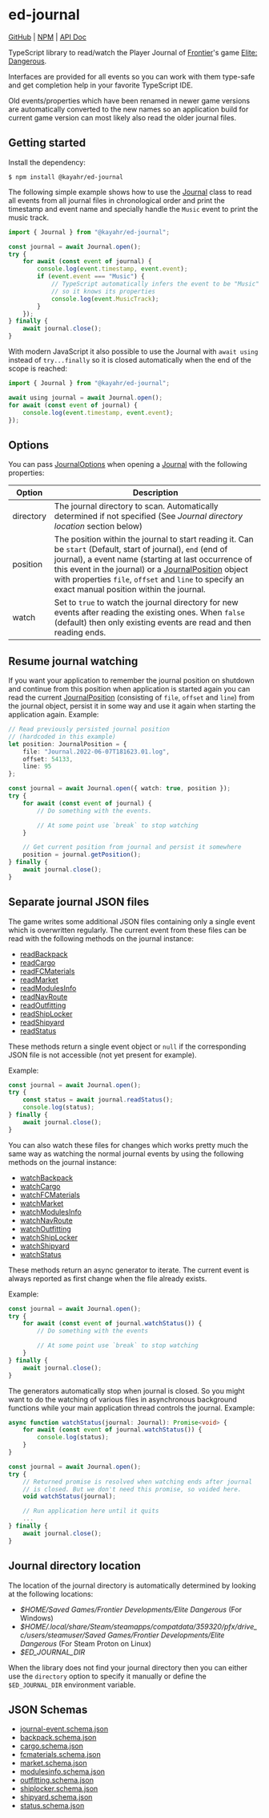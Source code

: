 ed-journal
==========

[GitHub] | [NPM] | [API Doc]

TypeScript library to read/watch the Player Journal of [Frontier]'s game [Elite: Dangerous].

Interfaces are provided for all events so you can work with them type-safe and get completion help in your favorite TypeScript IDE.

Old events/properties which have been renamed in newer game versions are automatically converted to the new names so an application build for current game version can most likely also read the older journal files.

Getting started
---------------

Install the dependency:

```shell
$ npm install @kayahr/ed-journal
```

The following simple example shows how to use the [Journal] class to read all events from all journal files in chronological order and print the timestamp and event name and specially handle the `Music` event to print the music track.

```typescript
import { Journal } from "@kayahr/ed-journal";

const journal = await Journal.open();
try {
    for await (const event of journal) {
        console.log(event.timestamp, event.event);
        if (event.event === "Music") {
            // TypeScript automatically infers the event to be "Music"
            // so it knows its properties
            console.log(event.MusicTrack);
        }
    });
} finally {
    await journal.close();
}
```

With modern JavaScript it also possible to use the Journal with `await using` instead of `try...finally` so it is closed automatically when the end of the scope is reached:

```typescript
import { Journal } from "@kayahr/ed-journal";

await using journal = await Journal.open();
for await (const event of journal) {
    console.log(event.timestamp, event.event);
});
```

Options
-------

You can pass [JournalOptions] when opening a [Journal] with the following properties:

| Option      | Description
| ----------- | -------------------------------------------------------------------------------------------------------
| directory   | The journal directory to scan. Automatically determined if not specified (See *Journal directory location* section below)
| position    | The position within the journal to start reading it. Can be `start` (Default, start of journal), `end` (end of journal), a event name (starting at last occurrence of this event in the journal) or a [JournalPosition] object with properties `file`, `offset` and `line` to specify an exact manual position within the journal.
| watch       | Set to `true` to watch the journal directory for new events after reading the existing ones. When `false` (default) then only existing events are read and then reading ends.


Resume journal watching
-----------------------

If you want your application to remember the journal position on shutdown and continue from this position when application is started again you can read the current [JournalPosition] (consisting of `file`, `offset` and `line`) from the journal object, persist it in some way and use it again when starting the application again. Example:

```typescript
// Read previously persisted journal position
// (hardcoded in this example)
let position: JournalPosition = {
    file: "Journal.2022-06-07T181623.01.log",
    offset: 54133,
    line: 95
};

const journal = await Journal.open({ watch: true, position });
try {
    for await (const event of journal) {
        // Do something with the events.

        // At some point use `break` to stop watching
    }

    // Get current position from journal and persist it somewhere
    position = journal.getPosition();
} finally {
    await journal.close();
}
```

Separate journal JSON files
---------------------------

The game writes some additional JSON files containing only a single event which is overwritten regularly. The current event from these files can be read with the following methods on the journal instance:

* [readBackpack]
* [readCargo]
* [readFCMaterials]
* [readMarket]
* [readModulesInfo]
* [readNavRoute]
* [readOutfitting]
* [readShipLocker]
* [readShipyard]
* [readStatus]

These methods return a single event object or `null` if the corresponding JSON file is not accessible (not yet present for example).

Example:

```typescript
const journal = await Journal.open();
try {
    const status = await journal.readStatus();
    console.log(status);
} finally {
    await journal.close();
}
```

You can also watch these files for changes which works pretty much the same way as watching the normal journal events by using the following methods on the journal instance:

* [watchBackpack]
* [watchCargo]
* [watchFCMaterials]
* [watchMarket]
* [watchModulesInfo]
* [watchNavRoute]
* [watchOutfitting]
* [watchShipLocker]
* [watchShipyard]
* [watchStatus]

These methods return an async generator to iterate. The current event is always reported as first change when the file already exists.

Example:

```typescript
const journal = await Journal.open();
try {
    for await (const event of journal.watchStatus()) {
        // Do something with the events

        // At some point use `break` to stop watching
    }
} finally {
    await journal.close();
}
```

The generators automatically stop when journal is closed. So you might want to do the watching of various files in asynchronous background functions while your main application thread controls the journal. Example:

```typescript
async function watchStatus(journal: Journal): Promise<void> {
    for await (const event of journal.watchStatus()) {
        console.log(status);
    }
}

const journal = await Journal.open();
try {
    // Returned promise is resolved when watching ends after journal
    // is closed. But we don't need this promise, so voided here.
    void watchStatus(journal);

    // Run application here until it quits
    ...
} finally {
    await journal.close();
}
```

Journal directory location
--------------------------

The location of the journal directory is automatically determined by looking at the following locations:

* *$HOME/Saved Games/Frontier Developments/Elite Dangerous* (For Windows)
* *$HOME/.local/share/Steam/steamapps/compatdata/359320/pfx/drive_c/users/steamuser/Saved Games/Frontier Developments/Elite Dangerous* (For Steam Proton on Linux)
* *$ED_JOURNAL_DIR*

When the library does not find your journal directory then you can either use the `directory` option to specify it manually or define the `$ED_JOURNAL_DIR` environment variable.

JSON Schemas
------------

* [journal-event.schema.json](https://kayahr.github.io/ed-journal/schemas/journal-event.schema.json)
* [backpack.schema.json](https://kayahr.github.io/ed-journal/schemas/backpack.schema.json)
* [cargo.schema.json](https://kayahr.github.io/ed-journal/schemas/cargo.schema.json)
* [fcmaterials.schema.json](https://kayahr.github.io/ed-journal/schemas/fcmaterials.schema.json)
* [market.schema.json](https://kayahr.github.io/ed-journal/schemas/market.schema.json)
* [modulesinfo.schema.json](https://kayahr.github.io/ed-journal/schemas/modulesinfo.schema.json)
* [outfitting.schema.json](https://kayahr.github.io/ed-journal/schemas/outfitting.schema.json)
* [shiplocker.schema.json](https://kayahr.github.io/ed-journal/schemas/shiplocker.schema.json)
* [shipyard.schema.json](https://kayahr.github.io/ed-journal/schemas/shipyard.schema.json)
* [status.schema.json](https://kayahr.github.io/ed-journal/schemas/status.schema.json)

[Frontier]: https://www.frontier.co.uk/
[Elite: Dangerous]: https://www.elitedangerous.com/
[API Doc]: https://kayahr.github.io/ed-journal/
[GitHub]: https://github.com/kayahr/ed-journal
[NPM]: https://www.npmjs.com/package/@kayahr/ed-journal
[Journal]: https://kayahr.github.io/ed-journal/classes/Journal.html
[JournalOptions]: https://kayahr.github.io/ed-journal/interfaces/JournalOptions.html
[JournalPosition]: https://kayahr.github.io/ed-journal/interfaces/JournalPosition.html
[readBackpack]: https://kayahr.github.io/ed-journal/classes/Journal.html#readBackpack
[watchBackpack]: https://kayahr.github.io/ed-journal/classes/Journal.html#watchBackpack
[readCargo]: https://kayahr.github.io/ed-journal/classes/Journal.html#readCargo
[watchCargo]: https://kayahr.github.io/ed-journal/classes/Journal.html#watchCargo
[readFCMaterials]: https://kayahr.github.io/ed-journal/classes/Journal.html#readFCMaterials
[watchFCMaterials]: https://kayahr.github.io/ed-journal/classes/Journal.html#watchFCMaterials
[readMarket]: https://kayahr.github.io/ed-journal/classes/Journal.html#readMarket
[watchMarket]: https://kayahr.github.io/ed-journal/classes/Journal.html#watchMarket
[readModulesInfo]: https://kayahr.github.io/ed-journal/classes/Journal.html#readModulesInfo
[watchModulesInfo]: https://kayahr.github.io/ed-journal/classes/Journal.html#watchModulesInfo
[readNavRoute]: https://kayahr.github.io/ed-journal/classes/Journal.html#readNavRoute
[watchNavRoute]: https://kayahr.github.io/ed-journal/classes/Journal.html#watchNavRoute
[readOutfitting]: https://kayahr.github.io/ed-journal/classes/Journal.html#readOutfitting
[watchOutfitting]: https://kayahr.github.io/ed-journal/classes/Journal.html#watchOutfitting
[readShipLocker]: https://kayahr.github.io/ed-journal/classes/Journal.html#readShipLocker
[watchShipLocker]: https://kayahr.github.io/ed-journal/classes/Journal.html#watchShipLocker
[readShipyard]: https://kayahr.github.io/ed-journal/classes/Journal.html#readShipyard
[watchShipyard]: https://kayahr.github.io/ed-journal/classes/Journal.html#watchShipyard
[readStatus]: https://kayahr.github.io/ed-journal/classes/Journal.html#readStatus
[watchStatus]: https://kayahr.github.io/ed-journal/classes/Journal.html#watchStatus
